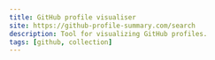 ```yaml
---
title: GitHub profile visualiser
site: https://github-profile-summary.com/search
description: Tool for visualizing GitHub profiles.
tags: [github, collection]
---
```


